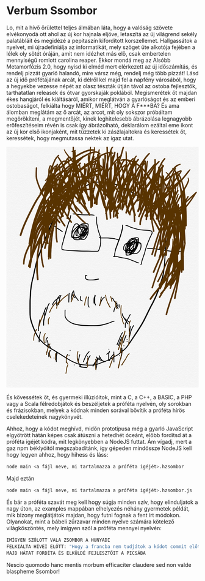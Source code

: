 # Verbum Ssombor


Lo, mit a hívő őrülettel teljes álmában láta, hogy a valóság szövete elvékonyodá ott ahol az új kor hajnala eljöve, letaszítá az új világrend sekély palatábláit és megidézé a pepitaszín kifordított korszellemet.
Hallgassátok a nyelvet, mi újradefiniálja az informatikát, mely szöget üte alkotója fejében a lélek oly sötét óráján, amit nem idézhet más elő, csak embertelen mennyiségű romlott carolina reaper. Ekkor mondá meg az Alsóbb Metamorfózis 2.0, hogy nyisd ki elméd mert elérkezett az új időszámítás, és rendelj pizzát gyarló halandó, mire vársz még, rendelj még több pizzát!
Lásd az új idő prófétájának arcát, ki délről kel majd fel a napfény városából, hogy a hegyekbe vezesse népét az olasz tészták útján távol az ostoba fejlesztők, tarthatatlan releasek és ótvar gyorskaják poklából. Megismerétek őt majdan ékes hangjáról és kiáltásáról, amikor meglátván a gyarlóságot és az emberi ostobaságot, felkiálta hogy MIÉRT, MIÉRT, HOGY A F***BA?
És ama álomban meglátám az ő arcát, az arcot, mit oly sokszor próbáltam megörökíteni, a megmentőjét, kinek leghitelesebb ábrázolása legnagyobb erőfeszítéseim révén is csak így ábrázolható, deklarálom ezáltal eme ikont az új kor első ikonjaként, mit tűzzetek ki zászlajaitokra és keressétek őt, keressétek, hogy megmutassa nektek az igaz utat.


![](https://raw.githubusercontent.com/ZooLeeCoding/Verbum_Ssombor/master/aprofeta.jpg)


És kövessétek őt, és gyermeki illúzióitok, mint a C, a C++, a BASIC, a PHP vagy a Scala félredobjátok és beszéljetek a próféta nyelvén, oly sorokban és frázisokban, melyek a kódnak minden sorával bővítik a próféta hírös cselekedeteinek nagykönyvét.


Ahhoz, hogy a kódot meghívd, midőn prototípusa még a gyarló JavaScript elgyötrött hátán képes csak átúszni a hetedhét óceánt, előbb fordítsd át a próféta igéjét kódra, mit legkönyebben a NodeJS futtat. Ám vígadj, mert a gaz npm béklyóitól megszabadítánk, így gépeden mindössze NodeJS kell hogy legyen ahhoz, hogy hihess és láss:
```sh
node main <a fájl neve, mi tartalmazza a próféta igéjét>.hzsombor
```
Majd eztán
```sh
node main <a fájl neve, mi tartalmazza a próféta igéjét>.hzsombor.js
```


És bár a próféta szavát meg kell hogy súgja minden szív, hogy elinduljatok a nagy úton, az examples mappában elhelyezés néhány gyermetek példát, mik bizony meglátjátok majdan, hogy futni fognak a fent írt módokon. Olyanokat, mint a bábeli zűrzavar minden nyelve számára kötelező világköszöntés, mely imígyen szól a próféta mennyei nyelvén:

```sh
IMÍGYEN SZÓLOTT VALA ZSOMBOR A HUNYADI
FELKIÁLTA HÍVEI ELŐTT: "Hogy a francba nem tudjátok a kódot commit előtt ellenőrizni?"
MAJD HÁTAT FORDÍTA ÉS ELKÜLDÉ FEJLESZTŐIT A PICSÁBA
```


Nescio quomodo hanc mentis morbum efficaciter claudere sed non valde blaspheme Ssombor!